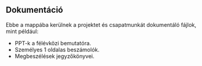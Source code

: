 ## Dokumentáció

Ebbe a mappába kerülnek a projektet és csapatmunkát dokumentáló fájlok, mint például:
 - PPT-k a félévközi bemutatóra.
 - Személyes 1 oldalas beszámolók.
 - Megbeszélések jegyzőkönyvei.